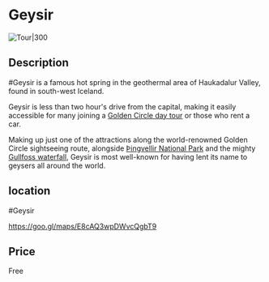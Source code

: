 # Geysir

![Tour|300](https://guidetoiceland.imgix.net/392642/x/0/geysir-is-a-dormant-hot-spring-in-the-geothermal-area-haukadalur-valley-found-in-south-iceland?auto=format%2Ccompress&crop=faces%2Cedges%2Ccenter&bg=%23fff&fit=crop&q=35&h=926&dpr=1)

## Description

\#Geysir is a famous hot spring in the geothermal area of Haukadalur Valley, found in south-west Iceland.

Geysir is less than two hour's drive from the capital, making it easily accessible for many joining a [Golden Circle day tour](https://guidetoiceland.is/book-trips-holiday/nature-tours/golden-circle) or those who rent a car. 

Making up just one of the attractions along the world-renowned Golden Circle sightseeing route, alongside [Þingvellir National Park](https://guidetoiceland.is/travel-iceland/drive/thingvellir) and the mighty [Gullfoss waterfall](https://guidetoiceland.is/travel-iceland/drive/gullfoss), Geysir is most well-known for having lent its name to geysers all around the world.

## location

\#Geysir

https://goo.gl/maps/E8cAQ3wpDWvcQgbT9

## Price

Free
